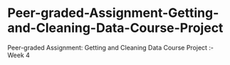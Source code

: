 # Peer-graded-Assignment-Getting-and-Cleaning-Data-Course-Project
Peer-graded Assignment: Getting and Cleaning Data Course Project :- Week 4

